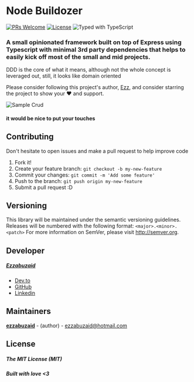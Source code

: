 # Node Buildozer
  [![PRs Welcome](https://img.shields.io/badge/PRs-welcome-brightgreen.svg)](https://github.com/ezzabuzaid/document-storage/pulls)  [![License](https://flat.badgen.net/npm/license/@ezzabuzaid/document-storage)](https://www.npmjs.com/package/@ezzabuzaid/document-storage) ![Typed with TypeScript](https://flat.badgen.net/badge/icon/Typed?icon=typescript&label&labelColor=blue&color=555555)


### A small opinionated framework built on top of Express using Typescript with minimal 3rd party dependencies that helps to easily kick off most of the small and mid projects.
DDD is the core of what it means, although not the whole concept is leveraged out, still, it looks like domain oriented

Please consider following this project's author, [Ezz](https://github.com/ezzabuzaid), and consider starring the project to show your ❤️ and support.


![Sample Crud](https://media-exp1.licdn.com/dms/image/C4D22AQFXto7aXpbAfw/feedshare-shrink_2048_1536/0?e=1588809600&v=beta&t=Hw7RYWdgfrbs8pq8Xp5OunZWVzwdfMmPBdXTkaHVyXA)

#### it would be nice to put your touches

## Contributing
Don't hesitate to open issues and make a pull request to help improve code
1.  Fork it!
2.  Create your feature branch: `git checkout -b my-new-feature`
3.  Commit your changes: `git commit -m 'Add some feature'`
4.  Push to the branch: `git push origin my-new-feature`
5.  Submit a pull request :D
  
## Versioning

This library will be maintained under the semantic versioning guidelines.
Releases will be numbered with the following format:
`<major>.<minor>.<patch>`
For more information on SemVer, please visit http://semver.org.

## Developer
##### [Ezzabuzaid](mailto:ezzabuzaid@hotmail.com)
- [Dev.to](https://dev.to/ezzabuzaid)
- [GitHub](https://github.com/ezzabuzaid)
- [Linkedin](https://www.linkedin.com/in/ezzabuzaid)

## Maintainers
 [**ezzabuzaid**](https://github.com/ezzabuzaid) - (author) - ezzabuzaid@hotmail.com


## License
##### The MIT License (MIT)

##### Built with love <3

<!--stackedit_data:
eyJoaXN0b3J5IjpbNTczMDg1MTczLC04NDI1MzI4NjVdfQ==
-->